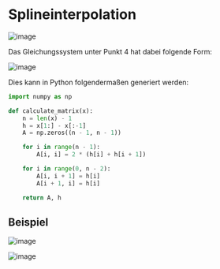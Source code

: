 # Splineinterpolation 

![image](https://user-images.githubusercontent.com/8350985/123524134-7cc4af00-d6c8-11eb-8ef0-1d795e8cbd5f.png)

Das Gleichungssystem unter Punkt 4 hat dabei folgende Form:

![image](https://user-images.githubusercontent.com/8350985/123541071-b508d380-d742-11eb-88db-8c38287f815c.png)

Dies kann in Python folgendermaßen generiert werden:

```python
import numpy as np

def calculate_matrix(x):
    n = len(x) - 1
    h = x[1:] - x[:-1]
    A = np.zeros((n - 1, n - 1))

    for i in range(n - 1):
        A[i, i] = 2 * (h[i] + h[i + 1])

    for i in range(0, n - 2):
        A[i, i + 1] = h[i]
        A[i + 1, i] = h[i]

    return A, h
```

## Beispiel

![image](https://user-images.githubusercontent.com/8350985/123524117-67e81b80-d6c8-11eb-88db-60fcda0b48af.png)

![image](https://user-images.githubusercontent.com/8350985/123540817-2e072b80-d741-11eb-9cf9-bd2de0451902.png)

